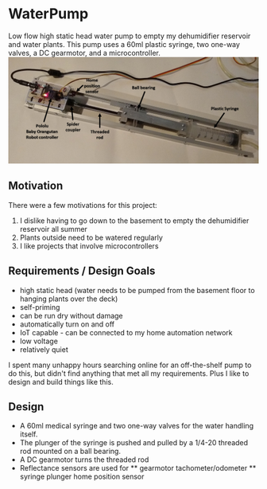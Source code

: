 # WaterPump
Low flow high static head water pump to empty my dehumidifier reservoir and water plants.
This pump uses a 60ml plastic syringe, two one-way valves, a DC gearmotor, and a microcontroller.
![Water Pump](/images/WaterPumpFigure.png)
 
## Motivation
There were a few motivations for this project:
1. I dislike having to go down to the basement to empty the dehumidifier reservoir all summer
2. Plants outside need to be watered regularly
3. I like projects that involve microcontrollers

## Requirements / Design Goals
* high static head (water needs to be pumped from the basement floor to hanging plants over the deck)
* self-priming
* can be run dry without damage
* automatically turn on and off
* IoT capable - can be connected to my home automation network
* low voltage
* relatively quiet

I spent many unhappy hours searching online for an off-the-shelf pump to do this, but didn't find anything that met all my requirements. Plus I like to design and build things like this.

## Design
* A 60ml medical syringe and two one-way valves for the water handling itself.
* The plunger of the syringe is pushed and pulled by a 1/4-20 threaded rod mounted on a ball bearing.
* A DC gearmotor turns the threaded rod
* Reflectance sensors are used for
** gearmotor tachometer/odometer
** syringe plunger home position sensor
